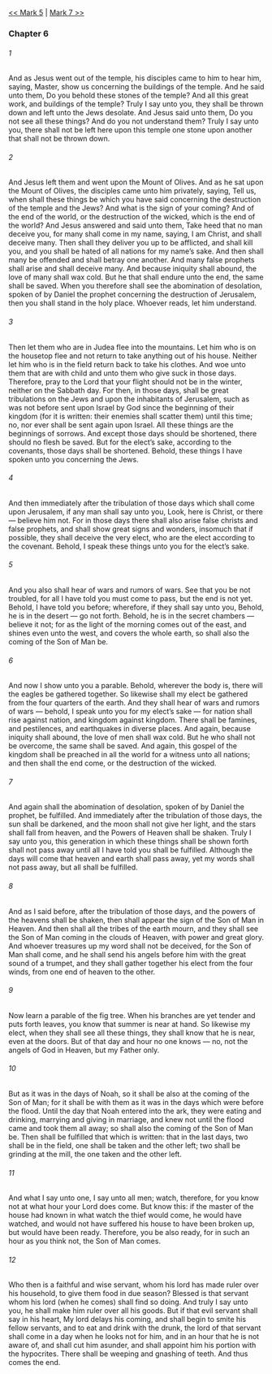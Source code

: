 [<< Mark 5](Mark%205.md)  |  [Mark 7 >>](Mark%207.md)

### Chapter 6
###### 1
And as Jesus went out of the temple, his disciples came to him to hear him, saying, Master, show us concerning the buildings of the temple. And he said unto them, Do you behold these stones of the temple? And all this great work, and buildings of the temple? Truly I say unto you, they shall be thrown down and left unto the Jews desolate. And Jesus said unto them, Do you not see all these things? And do you not understand them? Truly I say unto you, there shall not be left here upon this temple one stone upon another that shall not be thrown down.

###### 2
And Jesus left them and went upon the Mount of Olives. And as he sat upon the Mount of Olives, the disciples came unto him privately, saying, Tell us, when shall these things be which you have said concerning the destruction of the temple and the Jews? And what is the sign of your coming? And of the end of the world, or the destruction of the wicked, which is the end of the world? And Jesus answered and said unto them, Take heed that no man deceive you, for many shall come in my name, saying, I am Christ, and shall deceive many. Then shall they deliver you up to be afflicted, and shall kill you, and you shall be hated of all nations for my name’s sake. And then shall many be offended and shall betray one another. And many false prophets shall arise and shall deceive many. And because iniquity shall abound, the love of many shall wax cold. But he that shall endure unto the end, the same shall be saved. When you therefore shall see the abomination of desolation, spoken of by Daniel the prophet concerning the destruction of Jerusalem, then you shall stand in the holy place. Whoever reads, let him understand.

###### 3
Then let them who are in Judea flee into the mountains. Let him who is on the housetop flee and not return to take anything out of his house. Neither let him who is in the field return back to take his clothes. And woe unto them that are with child and unto them who give suck in those days. Therefore, pray to the Lord that your flight should not be in the winter, neither on the Sabbath day. For then, in those days, shall be great tribulations on the Jews and upon the inhabitants of Jerusalem, such as was not before sent upon Israel by God since the beginning of their kingdom (for it is written: their enemies shall scatter them) until this time; no, nor ever shall be sent again upon Israel. All these things are the beginnings of sorrows. And except those days should be shortened, there should no flesh be saved. But for the elect’s sake, according to the covenants, those days shall be shortened. Behold, these things I have spoken unto you concerning the Jews.

###### 4
And then immediately after the tribulation of those days which shall come upon Jerusalem, if any man shall say unto you, Look, here is Christ, or there — believe him not. For in those days there shall also arise false christs and false prophets, and shall show great signs and wonders, insomuch that if possible, they shall deceive the very elect, who are the elect according to the covenant. Behold, I speak these things unto you for the elect’s sake.

###### 5
And you also shall hear of wars and rumors of wars. See that you be not troubled, for all I have told you must come to pass, but the end is not yet. Behold, I have told you before; wherefore, if they shall say unto you, Behold, he is in the desert — go not forth. Behold, he is in the secret chambers — believe it not; for as the light of the morning comes out of the east, and shines even unto the west, and covers the whole earth, so shall also the coming of the Son of Man be.

###### 6
And now I show unto you a parable. Behold, wherever the body is, there will the eagles be gathered together. So likewise shall my elect be gathered from the four quarters of the earth. And they shall hear of wars and rumors of wars — behold, I speak unto you for my elect’s sake — for nation shall rise against nation, and kingdom against kingdom. There shall be famines, and pestilences, and earthquakes in diverse places. And again, because iniquity shall abound, the love of men shall wax cold. But he who shall not be overcome, the same shall be saved. And again, this gospel of the kingdom shall be preached in all the world for a witness unto all nations; and then shall the end come, or the destruction of the wicked.

###### 7
And again shall the abomination of desolation, spoken of by Daniel the prophet, be fulfilled. And immediately after the tribulation of those days, the sun shall be darkened, and the moon shall not give her light, and the stars shall fall from heaven, and the Powers of Heaven shall be shaken. Truly I say unto you, this generation in which these things shall be shown forth shall not pass away until all I have told you shall be fulfilled. Although the days will come that heaven and earth shall pass away, yet my words shall not pass away, but all shall be fulfilled.

###### 8
And as I said before, after the tribulation of those days, and the powers of the heavens shall be shaken, then shall appear the sign of the Son of Man in Heaven. And then shall all the tribes of the earth mourn, and they shall see the Son of Man coming in the clouds of Heaven, with power and great glory. And whoever treasures up my word shall not be deceived, for the Son of Man shall come, and he shall send his angels before him with the great sound of a trumpet, and they shall gather together his elect from the four winds, from one end of heaven to the other.

###### 9
Now learn a parable of the fig tree. When his branches are yet tender and puts forth leaves, you know that summer is near at hand. So likewise my elect, when they shall see all these things, they shall know that he is near, even at the doors. But of that day and hour no one knows — no, not the angels of God in Heaven, but my Father only.

###### 10
But as it was in the days of Noah, so it shall be also at the coming of the Son of Man; for it shall be with them as it was in the days which were before the flood. Until the day that Noah entered into the ark, they were eating and drinking, marrying and giving in marriage, and knew not until the flood came and took them all away; so shall also the coming of the Son of Man be. Then shall be fulfilled that which is written: that in the last days, two shall be in the field, one shall be taken and the other left; two shall be grinding at the mill, the one taken and the other left.

###### 11
And what I say unto one, I say unto all men; watch, therefore, for you know not at what hour your Lord does come. But know this: if the master of the house had known in what watch the thief would come, he would have watched, and would not have suffered his house to have been broken up, but would have been ready. Therefore, you be also ready, for in such an hour as you think not, the Son of Man comes.

###### 12
Who then is a faithful and wise servant, whom his lord has made ruler over his household, to give them food in due season? Blessed is that servant whom his lord (when he comes) shall find so doing. And truly I say unto you, he shall make him ruler over all his goods. But if that evil servant shall say in his heart, My lord delays his coming, and shall begin to smite his fellow servants, and to eat and drink with the drunk, the lord of that servant shall come in a day when he looks not for him, and in an hour that he is not aware of, and shall cut him asunder, and shall appoint him his portion with the hypocrites. There shall be weeping and gnashing of teeth. And thus comes the end.